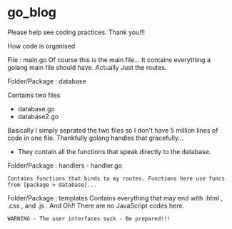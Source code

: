 # go_blog
Please help see coding practices. Thank you!!!

How code is organised

File : main.go
	Of course this is the main file... It contains everything a golang main file should have. Actually Just the routes.


Folder/Package : database

Contains two files
   - database.go
   - database2.go

   Basically I simply seprated the two files so I don't have 5 million lines of code in one file. Thankfully golang handles that gracefully...

   * They contain all the functions that speak directly to the database.

Folder/Package : handlers
	- handler.go

	Contains functions that binds to my routes. Functions here use funcs from [package > database]...

Folder/Package : templates
	Contains everything that may end with .html , .css , and .js . And Oh!! There are no JavaScript codes here.

	WARNING - The user interfaces suck - Be prepared!!!
